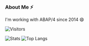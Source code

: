 ### About Me ⚡

I'm working with ABAP/4 since 2014 😄

![Visitors](https://visitor-badge.glitch.me/badge?page_id=vnermakov)


![Stats](https://github-readme-stats.vercel.app/api?username=vnermakov&show_icons=true&count_private=true&include_all_commits=true)
![Top Langs](https://github-readme-stats.vercel.app/api/top-langs/?username=vnermakov&layout=compact)
